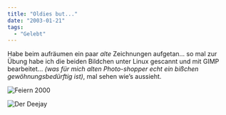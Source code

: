 ```yaml
---
title: "Oldies but..."
date: "2003-01-21"
tags:
  - "Gelebt"
---
```


Habe beim aufräumen ein paar _alte_ Zeichnungen aufgetan… so mal zur Übung habe ich die beiden Bildchen unter Linux gescannt und mit GIMP bearbeitet… _(was für mich alten Photo-shopper echt ein bißchen gewöhnungsbedürftig ist)_, mal sehen wie’s aussieht.


![Feiern 2000](/img/couchblog/feiern_klein.jpg)

![Der Deejay](/img/couchblog/deejay_klein.jpg)
